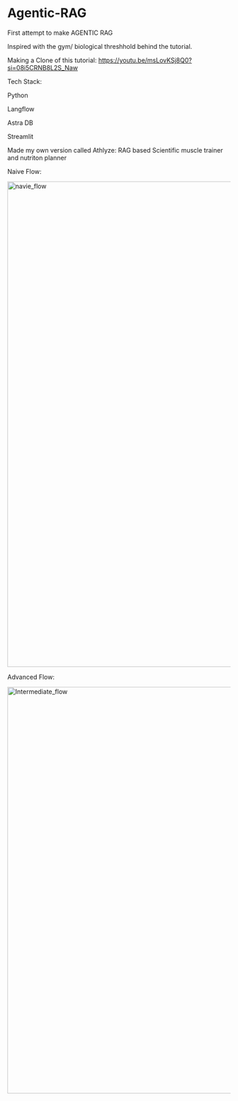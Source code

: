# Agentic-RAG

First attempt to make AGENTIC RAG

Inspired with the gym/ biological threshhold behind the tutorial.

Making a Clone of this tutorial: https://youtu.be/msLovKSj8Q0?si=08i5CRNB8L2S_Naw

Tech Stack:

Python

Langflow

Astra DB

Streamlit

Made my own version called Athlyze: RAG based Scientific muscle trainer and nutriton planner 

Naive Flow:

<img width="1095" alt="navie_flow" src="https://github.com/user-attachments/assets/6c2b0a71-6b1b-4220-9f0b-21aed8f290cb" />


Advanced Flow:

<img width="917" alt="Intermediate_flow" src="https://github.com/user-attachments/assets/b3e735e4-a6ba-44ca-adad-a79edab2c167" />
